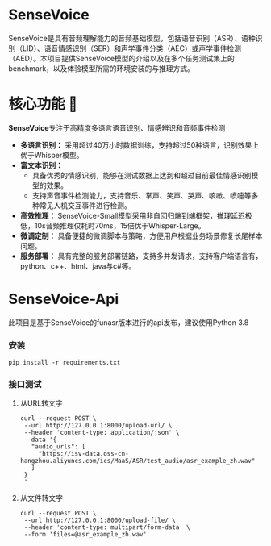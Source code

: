 # SenseVoice
SenseVoice是具有音频理解能力的音频基础模型，包括语音识别（ASR）、语种识别（LID）、语音情感识别（SER）和声学事件分类（AEC）或声学事件检测（AED）。本项目提供SenseVoice模型的介绍以及在多个任务测试集上的benchmark，以及体验模型所需的环境安装的与推理方式。

<a name="核心功能"></a>
# 核心功能 🎯
**SenseVoice**专注于高精度多语言语音识别、情感辨识和音频事件检测
- **多语言识别：** 采用超过40万小时数据训练，支持超过50种语言，识别效果上优于Whisper模型。
- **富文本识别：** 
  - 具备优秀的情感识别，能够在测试数据上达到和超过目前最佳情感识别模型的效果。
  - 支持声音事件检测能力，支持音乐、掌声、笑声、哭声、咳嗽、喷嚏等多种常见人机交互事件进行检测。
- **高效推理：** SenseVoice-Small模型采用非自回归端到端框架，推理延迟极低，10s音频推理仅耗时70ms，15倍优于Whisper-Large。
- **微调定制：** 具备便捷的微调脚本与策略，方便用户根据业务场景修复长尾样本问题。
- **服务部署：** 具有完整的服务部署链路，支持多并发请求，支持客户端语言有，python、c++、html、java与c#等。

# SenseVoice-Api
此项目是基于SenseVoice的funasr版本进行的api发布，建议使用Python 3.8

### 安装
```
pip install -r requirements.txt
```

### 接口测试
1. 从URL转文字
   ```
   curl --request POST \
    --url http://127.0.0.1:8000/upload-url/ \
    --header 'content-type: application/json' \
    --data '{
      "audio_urls": [
        "https://isv-data.oss-cn-hangzhou.aliyuncs.com/ics/MaaS/ASR/test_audio/asr_example_zh.wav"
      ]
    }
    '
   ```
2. 从文件转文字
   ```
   curl --request POST \
    --url http://127.0.0.1:8000/upload-file/ \
    --header 'content-type: multipart/form-data' \
    --form 'files=@asr_example_zh.wav'
   ```
